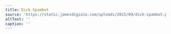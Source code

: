 ```yaml
---
title: Dick Spambot
source: 'https://static.jamesdigioia.com/uploads/2015/09/dick-spambot.png'
altText: ''
caption: ''
---
```


